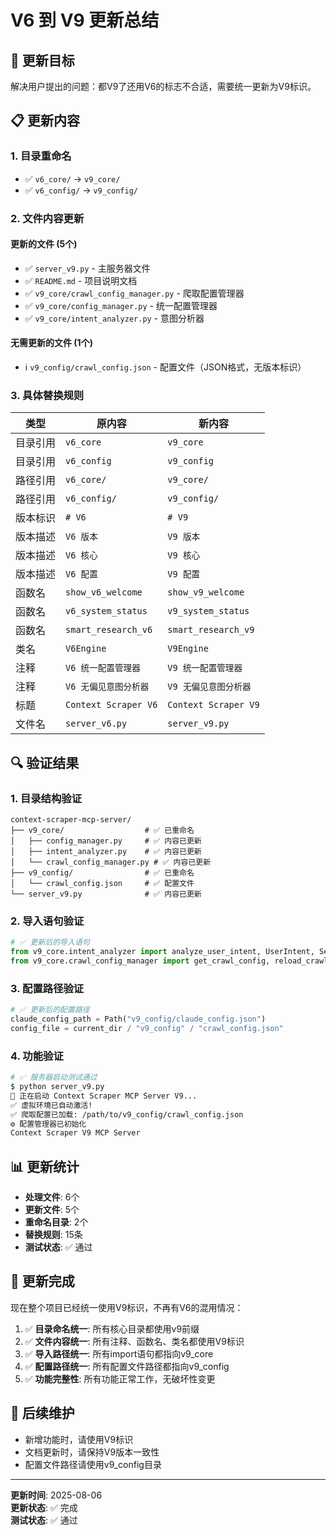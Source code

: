 # V6 到 V9 更新总结

## 🎯 更新目标

解决用户提出的问题：都V9了还用V6的标志不合适，需要统一更新为V9标识。

## 📋 更新内容

### 1. **目录重命名**
- ✅ `v6_core/` → `v9_core/`
- ✅ `v6_config/` → `v9_config/`

### 2. **文件内容更新**

#### 更新的文件 (5个)
- ✅ `server_v9.py` - 主服务器文件
- ✅ `README.md` - 项目说明文档
- ✅ `v9_core/crawl_config_manager.py` - 爬取配置管理器
- ✅ `v9_core/config_manager.py` - 统一配置管理器
- ✅ `v9_core/intent_analyzer.py` - 意图分析器

#### 无需更新的文件 (1个)
- ℹ️ `v9_config/crawl_config.json` - 配置文件（JSON格式，无版本标识）

### 3. **具体替换规则**

| 类型 | 原内容 | 新内容 |
|------|--------|--------|
| 目录引用 | `v6_core` | `v9_core` |
| 目录引用 | `v6_config` | `v9_config` |
| 路径引用 | `v6_core/` | `v9_core/` |
| 路径引用 | `v6_config/` | `v9_config/` |
| 版本标识 | `# V6 ` | `# V9 ` |
| 版本描述 | `V6 版本` | `V9 版本` |
| 版本描述 | `V6 核心` | `V9 核心` |
| 版本描述 | `V6 配置` | `V9 配置` |
| 函数名 | `show_v6_welcome` | `show_v9_welcome` |
| 函数名 | `v6_system_status` | `v9_system_status` |
| 函数名 | `smart_research_v6` | `smart_research_v9` |
| 类名 | `V6Engine` | `V9Engine` |
| 注释 | `V6 统一配置管理器` | `V9 统一配置管理器` |
| 注释 | `V6 无偏见意图分析器` | `V9 无偏见意图分析器` |
| 标题 | `Context Scraper V6` | `Context Scraper V9` |
| 文件名 | `server_v6.py` | `server_v9.py` |

## 🔍 验证结果

### 1. **目录结构验证**
```
context-scraper-mcp-server/
├── v9_core/                  # ✅ 已重命名
│   ├── config_manager.py     # ✅ 内容已更新
│   ├── intent_analyzer.py    # ✅ 内容已更新
│   └── crawl_config_manager.py # ✅ 内容已更新
├── v9_config/                # ✅ 已重命名
│   └── crawl_config.json     # ✅ 配置文件
└── server_v9.py              # ✅ 内容已更新
```

### 2. **导入语句验证**
```python
# ✅ 更新后的导入语句
from v9_core.intent_analyzer import analyze_user_intent, UserIntent, SearchEngineIntent, IntentType
from v9_core.crawl_config_manager import get_crawl_config, reload_crawl_config
```

### 3. **配置路径验证**
```python
# ✅ 更新后的配置路径
claude_config_path = Path("v9_config/claude_config.json")
config_file = current_dir / "v9_config" / "crawl_config.json"
```

### 4. **功能验证**
```bash
# ✅ 服务器启动测试通过
$ python server_v9.py
🚀 正在启动 Context Scraper MCP Server V9...
✅ 虚拟环境已自动激活!
✅ 爬取配置已加载: /path/to/v9_config/crawl_config.json
⚙️ 配置管理器已初始化
Context Scraper V9 MCP Server
```

## 📊 更新统计

- **处理文件**: 6个
- **更新文件**: 5个
- **重命名目录**: 2个
- **替换规则**: 15条
- **测试状态**: ✅ 通过

## 🎉 更新完成

现在整个项目已经统一使用V9标识，不再有V6的混用情况：

1. ✅ **目录命名统一**: 所有核心目录都使用v9前缀
2. ✅ **文件内容统一**: 所有注释、函数名、类名都使用V9标识
3. ✅ **导入路径统一**: 所有import语句都指向v9_core
4. ✅ **配置路径统一**: 所有配置文件路径都指向v9_config
5. ✅ **功能完整性**: 所有功能正常工作，无破坏性变更

## 🔄 后续维护

- 新增功能时，请使用V9标识
- 文档更新时，请保持V9版本一致性
- 配置文件路径请使用v9_config目录

---

**更新时间**: 2025-08-06  
**更新状态**: ✅ 完成  
**测试状态**: ✅ 通过
